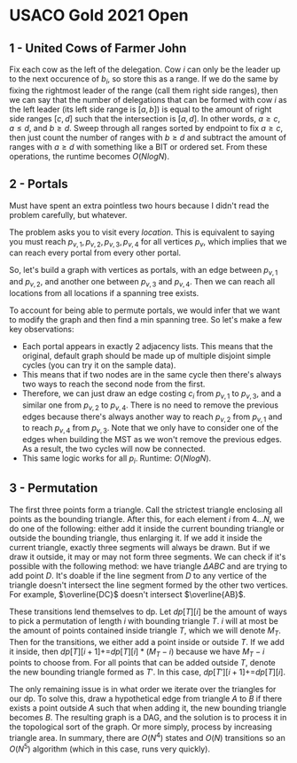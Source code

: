 # USACO Gold 2021 Open

## 1 - United Cows of Farmer John
Fix each cow as the left of the delegation. Cow $i$ can only be the leader up to the next occurence of $b_i$, so store this as a range. If we do the same by fixing the rightmost leader of the range (call them right side ranges), then we can say that the number of delegations that can be formed with cow $i$ as the left leader (its left side range is $[a,b]$) is equal to the amount of right side ranges $[c,d]$ such that the intersection is $[a,d]$. In other words, $a\ge{c}$, $a\le{d}$, and $b\ge{d}$. Sweep through all ranges sorted by endpoint to fix $a\ge{c}$, then just count the number of ranges with $b\ge{d}$ and subtract the amount of ranges with $a\ge{d}$ with something like a BIT or ordered set. From these operations, the runtime becomes $O(NlogN)$.

## 2 - Portals
Must have spent an extra pointless two hours because I didn't read the problem carefully, but whatever.

The problem asks you to visit every <i>location</i>. This is equivalent to saying you must reach $p_{v,1},p_{v,2},p_{v,3},p_{v,4}$ for all vertices $p_v$, which implies that we can reach every portal from every other portal.

So, let's build a graph with vertices as portals, with an edge between $p_{v,1}$ and $p_{v,2}$, and another one between $p_{v,3}$ and $p_{v,4}$. Then we can reach all locations from all locations if a spanning tree exists.

To account for being able to permute portals, we would infer that we want to modify the graph and then find a min spanning tree. So let's make a few key observations:
 - Each portal appears in exactly 2 adjacency lists. This means that the original, default graph should be made up of multiple disjoint simple cycles (you can try it on the sample data).
 - This means that if two nodes are in the same cycle then there's always two ways to reach the second node from the first.
 - Therefore, we can just draw an edge costing $c_i$ from $p_{v,1}$ to $p_{v,3}$, and a similar one from $p_{v,2}$ to $p_{v,4}$. There is no need to remove the previous edges because there's always another way to reach $p_{v,2}$ from $p_{v,1}$ and to reach $p_{v,4}$ from $p_{v,3}$. Note that we only have to consider one of the edges when building the MST as we won't remove the previous edges. As a result, the two cycles will now be connected.
 - This same logic works for all $p_i$.
Runtime: $O(NlogN)$.

## 3 - Permutation
The first three points form a triangle. Call the strictest triangle enclosing all points as the bounding triangle. After this, for each element $i$ from $4\dots{N}$, we do one of the following: either add it inside the current bounding triangle or outside the bounding triangle, thus enlarging it. If we add it inside the current triangle, exactly three segments will always be drawn. But if we draw it outside, it may or may not form three segments. We can check if it's possible with the following method: we have triangle $\Delta{ABC}$ and are trying to add point $D$. It's doable if the line segment from $D$ to any vertice of the triangle doesn't intersect the line segment formed by the other two vertices. For example, $\overline{DC}$ doesn't intersect $\overline{AB}$.

These transitions lend themselves to dp. Let $dp[T][i]$ be the amount of ways to pick a permutation of length $i$ with bounding triangle $T$. $i$ will at most be the amount of points contained inside triangle $T$, which we will denote $M_T$. Then for the transitions, we either add a point inside or outside $T$. If we add it inside, then $dp[T][i+1]\mathrel{{+}{=}}dp[T][i]*(M_T-i)$ because we have $M_T-i$ points to choose from. For all points that can be added outside $T$, denote the new bounding triangle formed as $T'$. In this case, $dp[T'][i+1]\mathrel{{+}{=}}dp[T][i]$. 

The only remaining issue is in what order we iterate over the triangles for our dp. To solve this, draw a hypothetical edge from triangle $A$ to $B$ if there exists a point outside $A$ such that when adding it, the new bounding triangle becomes $B$. The resulting graph is a DAG, and the solution is to process it in the topological sort of the graph. Or more simply, process by increasing triangle area. In summary, there are $O(N^4)$ states and $O(N)$ transitions so an $O(N^5)$ algorithm (which in this case, runs very quickly).